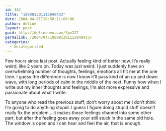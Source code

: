 ```yaml
---
id: 342
title: "108081301113848433"
date: 2004-04-01T19:50:11+00:00
author: deline
layout: post
guid: http://delineneo.com/?p=227
permalink: /2004/04/108081301113848433/
categories:
  - Uncategorized
---
```

Few hours since last post. Actually feeling kind of better now. It&#8217;s really weird, like 2 years on. Today was just weird. I just suddenly have an overwhelming number of thoughts, feelings, emotions all hit me at the one time. I guess the difference is now I know it&#8217;ll pass kind of an up and down wave, with long periods of calm in the middle of the next. Funny how when I write out my inner thoughts and feelings, I&#8217;m alot more expressive and passionate about what I write.

To anyone who read the previous stuff, don&#8217;t worry about me I don&#8217;t think I&#8217;m going to do anything stupid. I guess I figure doing stupid stuff doesn&#8217;t really fix the problem&#8230; it makes those feelings channel into some other part, but after the feeling goes away your still stuck in the same old hole. The window is open and I can hear and feel the air, that is enough.
